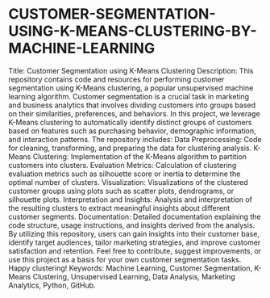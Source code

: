 # CUSTOMER-SEGMENTATION-USING-K-MEANS-CLUSTERING-BY-MACHINE-LEARNING
Title: Customer Segmentation using K-Means Clustering
Description:
This repository contains code and resources for performing customer segmentation using K-Means clustering, a popular unsupervised machine learning algorithm. Customer segmentation is a crucial task in marketing and business analytics that involves dividing customers into groups based on their similarities, preferences, and behaviors.
In this project, we leverage K-Means clustering to automatically identify distinct groups of customers based on features such as purchasing behavior, demographic information, and interaction patterns. The repository includes:
	Data Preprocessing: Code for cleaning, transforming, and preparing the data for clustering analysis.
	K-Means Clustering: Implementation of the K-Means algorithm to partition customers into clusters.
	Evaluation Metrics: Calculation of clustering evaluation metrics such as silhouette score or inertia to determine the optimal number of clusters.
	Visualization: Visualizations of the clustered customer groups using plots such as scatter plots, dendrograms, or silhouette plots.
	Interpretation and Insights: Analysis and interpretation of the resulting clusters to extract meaningful insights about different customer segments.
	Documentation: Detailed documentation explaining the code structure, usage instructions, and insights derived from the analysis.
By utilizing this repository, users can gain insights into their customer base, identify target audiences, tailor marketing strategies, and improve customer satisfaction and retention.
Feel free to contribute, suggest improvements, or use this project as a basis for your own customer segmentation tasks. Happy clustering!
Keywords: Machine Learning, Customer Segmentation, K-Means Clustering, Unsupervised Learning, Data Analysis, Marketing Analytics, Python, GitHub.
